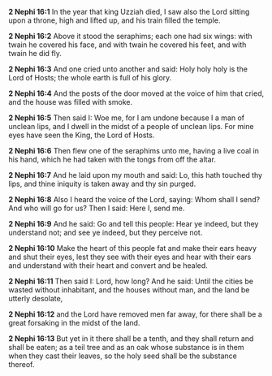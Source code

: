 **2 Nephi 16:1** In the year that king Uzziah died, I saw also the Lord sitting upon a throne, high and lifted up, and his train filled the temple.

**2 Nephi 16:2** Above it stood the seraphims; each one had six wings: with twain he covered his face, and with twain he covered his feet, and with twain he did fly.

**2 Nephi 16:3** And one cried unto another and said: Holy holy holy is the Lord of Hosts; the whole earth is full of his glory.

**2 Nephi 16:4** And the posts of the door moved at the voice of him that cried, and the house was filled with smoke.

**2 Nephi 16:5** Then said I: Woe me, for I am undone because I a man of unclean lips, and I dwell in the midst of a people of unclean lips. For mine eyes have seen the King, the Lord of Hosts.

**2 Nephi 16:6** Then flew one of the seraphims unto me, having a live coal in his hand, which he had taken with the tongs from off the altar.

**2 Nephi 16:7** And he laid upon my mouth and said: Lo, this hath touched thy lips, and thine iniquity is taken away and thy sin purged.

**2 Nephi 16:8** Also I heard the voice of the Lord, saying: Whom shall I send? And who will go for us? Then I said: Here I, send me.

**2 Nephi 16:9** And he said: Go and tell this people: Hear ye indeed, but they understand not; and see ye indeed, but they perceive not.

**2 Nephi 16:10** Make the heart of this people fat and make their ears heavy and shut their eyes, lest they see with their eyes and hear with their ears and understand with their heart and convert and be healed.

**2 Nephi 16:11** Then said I: Lord, how long? And he said: Until the cities be wasted without inhabitant, and the houses without man, and the land be utterly desolate,

**2 Nephi 16:12** and the Lord have removed men far away, for there shall be a great forsaking in the midst of the land.

**2 Nephi 16:13** But yet in it there shall be a tenth, and they shall return and shall be eaten; as a teil tree and as an oak whose substance is in them when they cast their leaves, so the holy seed shall be the substance thereof.

